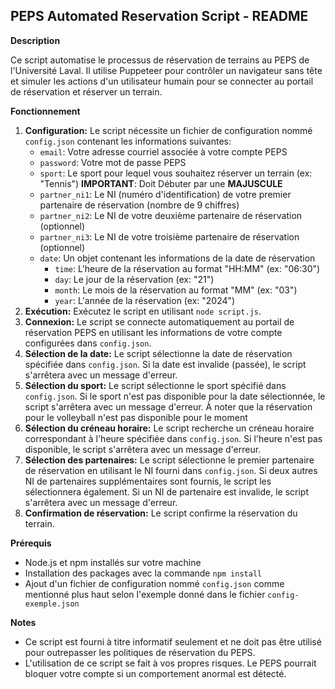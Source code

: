 ## PEPS Automated Reservation Script - README

**Description**

Ce script automatise le processus de réservation de terrains au PEPS de l'Université Laval. Il utilise Puppeteer pour contrôler un navigateur sans tête et simuler les actions d'un utilisateur humain pour se connecter au portail de réservation et réserver un terrain.

**Fonctionnement**

1. **Configuration:** Le script nécessite un fichier de configuration nommé `config.json` contenant les informations suivantes:
    - `email`: Votre adresse courriel associée à votre compte PEPS
    - `password`: Votre mot de passe PEPS
    - `sport`: Le sport pour lequel vous souhaitez réserver un terrain (ex: "Tennis") **IMPORTANT**: Doit Débuter par une **MAJUSCULE**
    - `partner_ni1`: Le NI (numéro d'identification) de votre premier partenaire de réservation (nombre de 9 chiffres)
    - `partner_ni2`: Le NI de votre deuxième partenaire de réservation (optionnel)
    - `partner_ni3`: Le NI de votre troisième partenaire de réservation (optionnel)
    - `date`: Un objet contenant les informations de la date de réservation
        - `time`: L'heure de la réservation au format "HH:MM" (ex: "06:30")
        - `day`: Le jour de la réservation (ex: "21")
        - `month`: Le mois de la réservation au format "MM" (ex: "03")
        - `year`: L'année de la réservation (ex: "2024")
2. **Exécution:** Exécutez le script en utilisant `node script.js`.
3. **Connexion:** Le script se connecte automatiquement au portail de réservation PEPS en utilisant les informations de votre compte configurées dans `config.json`.
4. **Sélection de la date:** Le script sélectionne la date de réservation spécifiée dans `config.json`. Si la date est invalide (passée), le script s'arrêtera avec un message d'erreur.
5. **Sélection du sport:** Le script sélectionne le sport spécifié dans `config.json`. Si le sport n'est pas disponible pour la date sélectionnée, le script s'arrêtera avec un message d'erreur. À noter que la réservation pour le volleyball n'est pas disponible pour le moment
6. **Sélection du créneau horaire:** Le script recherche un créneau horaire correspondant à l'heure spécifiée dans `config.json`. Si l'heure n'est pas disponible, le script s'arrêtera avec un message d'erreur.
7. **Sélection des partenaires:** Le script sélectionne le premier partenaire de réservation en utilisant le NI fourni dans `config.json`. Si deux autres NI de partenaires supplémentaires sont fournis, le script les sélectionnera également. Si un NI de partenaire est invalide, le script s'arrêtera avec un message d'erreur.
8. **Confirmation de réservation:** Le script confirme la réservation du terrain.

**Prérequis**

- Node.js et npm installés sur votre machine
- Installation des packages avec la commande `npm install`
- Ajout d'un fichier de configuration nommé `config.json` comme mentionné plus haut selon l'exemple donné dans le fichier `config-exemple.json`

**Notes**

- Ce script est fourni à titre informatif seulement et ne doit pas être utilisé pour outrepasser les politiques de réservation du PEPS.
- L'utilisation de ce script se fait à vos propres risques. Le PEPS pourrait bloquer votre compte si un comportement anormal est détecté.
